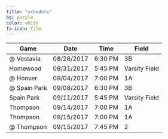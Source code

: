 ```yaml
---
title: "schedule"
bg: purple
color: white
fa-icon: film
---
```



|      Game     |     Date    | Time |     Field        |
| ------------- | ----------- | ---- | ---------------- |
| @ Vestavia    | 08/28/2017  | 6:30 PM | 3B            |
| Homewood      | 08/31/2017  | 5:45 PM | Varsity Field |
| @ Hoover      | 09/04/2017  | 7:00 PM | 1A            |
| @ Spain Park    | 09/08/2017  | 6:30 PM | 3B            |
| Spain Park      | 09/11/2017  | 5:45 PM | Varsity Field |
|  Thompson      | 09/14/2017  | 7:00 PM | 1A            |
|  Thompson      | 09/15/2017  | 7:00 PM | 1A            |
|  @ Thompson      | 09/15/2017  | 7:45 PM | 2        |
